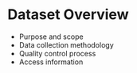 # Dataset Overview

- Purpose and scope
- Data collection methodology
- Quality control process
- Access information